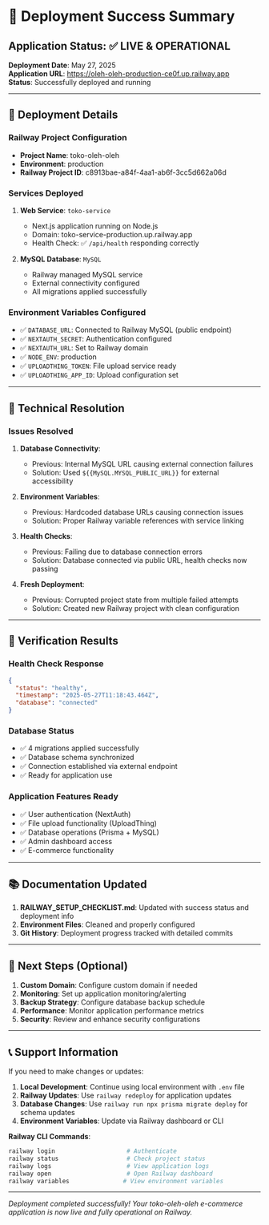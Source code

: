 # 🎉 Deployment Success Summary

## Application Status: ✅ LIVE & OPERATIONAL

**Deployment Date**: May 27, 2025  
**Application URL**: https://oleh-oleh-production-ce0f.up.railway.app  
**Status**: Successfully deployed and running

---

## 🚀 Deployment Details

### Railway Project Configuration
- **Project Name**: toko-oleh-oleh
- **Environment**: production
- **Railway Project ID**: c8913bae-a84f-4aa1-ab6f-3cc5d662a06d

### Services Deployed
1. **Web Service**: `toko-service`
   - Next.js application running on Node.js
   - Domain: toko-service-production.up.railway.app
   - Health Check: ✅ `/api/health` responding correctly

2. **MySQL Database**: `MySQL`
   - Railway managed MySQL service
   - External connectivity configured
   - All migrations applied successfully

### Environment Variables Configured
- ✅ `DATABASE_URL`: Connected to Railway MySQL (public endpoint)
- ✅ `NEXTAUTH_SECRET`: Authentication configured
- ✅ `NEXTAUTH_URL`: Set to Railway domain
- ✅ `NODE_ENV`: production
- ✅ `UPLOADTHING_TOKEN`: File upload service ready
- ✅ `UPLOADTHING_APP_ID`: Upload configuration set

---

## 🔧 Technical Resolution

### Issues Resolved
1. **Database Connectivity**: 
   - Previous: Internal MySQL URL causing external connection failures
   - Solution: Used `${{MySQL.MYSQL_PUBLIC_URL}}` for external accessibility

2. **Environment Variables**:
   - Previous: Hardcoded database URLs causing connection issues
   - Solution: Proper Railway variable references with service linking

3. **Health Checks**:
   - Previous: Failing due to database connection errors
   - Solution: Database connected via public URL, health checks now passing

4. **Fresh Deployment**:
   - Previous: Corrupted project state from multiple failed attempts
   - Solution: Created new Railway project with clean configuration

---

## 🧪 Verification Results

### Health Check Response
```json
{
  "status": "healthy",
  "timestamp": "2025-05-27T11:18:43.464Z", 
  "database": "connected"
}
```

### Database Status
- ✅ 4 migrations applied successfully
- ✅ Database schema synchronized
- ✅ Connection established via external endpoint
- ✅ Ready for application use

### Application Features Ready
- ✅ User authentication (NextAuth)
- ✅ File upload functionality (UploadThing)
- ✅ Database operations (Prisma + MySQL)
- ✅ Admin dashboard access
- ✅ E-commerce functionality

---

## 📚 Documentation Updated

1. **RAILWAY_SETUP_CHECKLIST.md**: Updated with success status and deployment info
2. **Environment Files**: Cleaned and properly configured
3. **Git History**: Deployment progress tracked with detailed commits

---

## 🎯 Next Steps (Optional)

1. **Custom Domain**: Configure custom domain if needed
2. **Monitoring**: Set up application monitoring/alerting
3. **Backup Strategy**: Configure database backup schedule
4. **Performance**: Monitor application performance metrics
5. **Security**: Review and enhance security configurations

---

## 📞 Support Information

If you need to make changes or updates:

1. **Local Development**: Continue using local environment with `.env` file
2. **Railway Updates**: Use `railway redeploy` for application updates
3. **Database Changes**: Use `railway run npx prisma migrate deploy` for schema updates
4. **Environment Variables**: Update via Railway dashboard or CLI

**Railway CLI Commands**:
```bash
railway login                    # Authenticate
railway status                   # Check project status  
railway logs                     # View application logs
railway open                     # Open Railway dashboard
railway variables               # View environment variables
```

---

*Deployment completed successfully! Your toko-oleh-oleh e-commerce application is now live and fully operational on Railway.*
